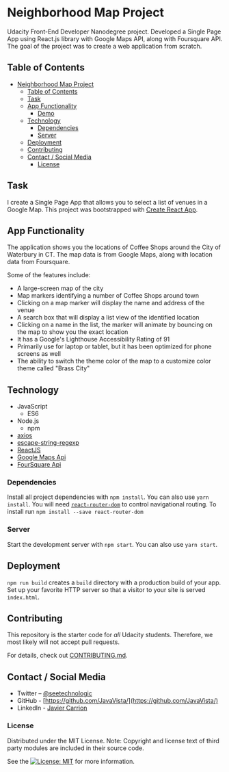 # Neighborhood Map Project

Udacity Front-End Developer Nanodegree project. Developed a Single Page App using React.js library with Google Maps API, along  with Foursquare API. The goal of the project was to create a web application from scratch.

## Table of Contents

- [Neighborhood Map Project](#neighborhood-map-project)
  - [Table of Contents](#table-of-contents)
  - [Task](#task)
  - [App Functionality](#app-functionality)
    - [Demo](#demo)
  - [Technology](#technology)
    - [Dependencies](#dependencies)
    - [Server](#server)
  - [Deployment](#deployment)
  - [Contributing](#contributing)
  - [Contact / Social Media](#contact--social-media)
    - [License](#license)

## Task

I create a Single Page App that allows you to select a list of venues in a Google Map. This project was bootstrapped with [Create React App](https://github.com/facebookincubator/create-react-app).

## App Functionality

The application shows you the locations of Coffee Shops around the City of Waterbury in CT. The map data is from Google Maps, along with location data from Foursquare.

Some of the features include:

- A large-screen map of the city
- Map markers identifying a number of Coffee Shops around town
- Clicking on a map marker will display the name and address of the venue
- A search box that will display a list view of the identified location
- Clicking on a name in the list, the marker will animate by bouncing on the map to show you the exact location
- It has a Google's Lighthouse Accessibility Rating of 91
- Primarily use for laptop or tablet, but it has been optimized for phone screens as well
- The ability to switch the theme color of the map to a customize color theme called "Brass City"

<!--
TODO:
### Demo

- [Neighborhood Map](https://javavista.github.io/Project-MyReads/#/)
-->

## Technology

- JavaScript
  - ES6
- Node.js
  - npm
- [axios](https://www.npmjs.com/package/axios)
- [escape-string-regexp](https://www.npmjs.com/package/escape-string-regexp)
- [ReactJS](https://reactjs.org/)
- [Google Maps Api](https://cloud.google.com/maps-platform/)
- [FourSquare Api](https://developer.foursquare.com/)

### Dependencies

Install all project dependencies with `npm install`. You can also use `yarn install`. You will need [`react-router-dom`](https://www.npmjs.com/package/react-router-dom) to control navigational routing. To install run `npm install --save react-router-dom`

### Server

Start the development server with `npm start`. You can also use `yarn start`.

## Deployment

`npm run build` creates a `build` directory with a production build of your app. Set up your favorite  HTTP server so that a visitor to your site is served `index.html`.

## Contributing

This repository is the starter code for _all_ Udacity students. Therefore, we most likely will not accept pull requests.

For details, check out [CONTRIBUTING.md](CONTRIBUTING.md).

## Contact / Social Media

- Twitter – [@seetechnologic](https://twitter.com/seetechnologic)
- GitHub - [https://github.com/JavaVista/](https://github.com/JavaVista/)
- LinkedIn - [Javier Carrion](https://www.linkedin.com/in/technologic)

### License

Distributed under the MIT License. Note: Copyright and license text of third party modules are included in their source code.

See the [![License: MIT](https://img.shields.io/badge/License-MIT-yellow.svg)](LICENSE.md)
for more information.